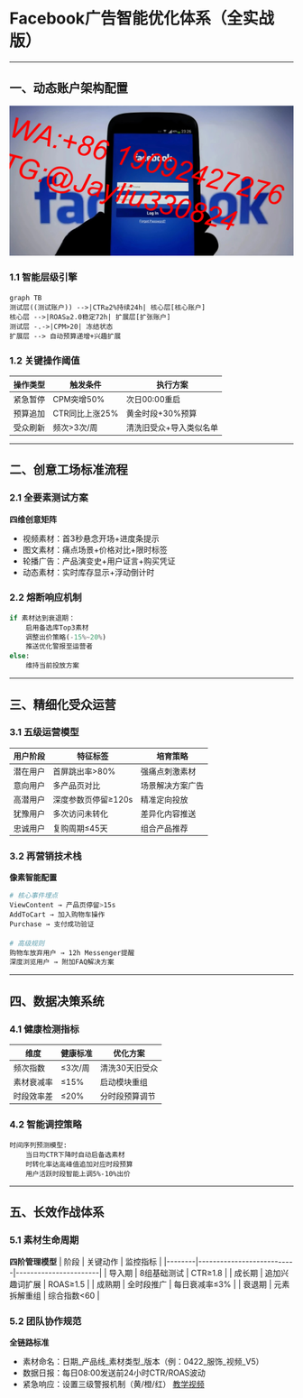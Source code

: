 
# Facebook广告智能优化体系（全实战版）

---

## 一、动态账户架构配置
![替代文字](微信图片_20250402110432.jpg)
### 1.1 智能层级引擎
```mermaid
graph TB
测试层((测试账户)) -->|CTR≥2%持续24h| 核心层[核心账户]
核心层 -->|ROAS≥2.0稳定72h| 扩展层[扩张账户]
测试层 -.->|CPM>20| 冻结状态
扩展层 --> 自动预算递增+兴趣扩展
```

### 1.2 关键操作阈值
| 操作类型       | 触发条件                | 执行方案                  |
|---------------|-------------------------|---------------------------|
| 紧急暂停       | CPM突增50%              | 次日00:00重启             |
| 预算追加       | CTR同比上涨25%           | 黄金时段+30%预算          |
| 受众刷新       | 频次>3次/周             | 清洗旧受众+导入类似名单    |

---

## 二、创意工场标准流程

### 2.1 全要素测试方案
**四维创意矩阵**
- 视频素材：首3秒悬念开场+进度条提示
- 图文素材：痛点场景+价格对比+限时标签
- 轮播广告：产品演变史+用户证言+购买凭证
- 动态素材：实时库存显示+浮动倒计时

### 2.2 熔断响应机制
```python
if 素材达到衰退期：
    启用备选库Top3素材
    调整出价策略(-15%~20%)
    推送优化警报至运营者
else:
    维持当前投放方案
```

---

## 三、精细化受众运营

### 3.1 五级运营模型
| 用户阶段       | 特征标签                   | 培育策略                |
|---------------|----------------------------|-------------------------|
| 潜在用户       | 首屏跳出率>80%            | 强痛点刺激素材          |
| 意向用户       | 多产品页对比               | 场景解决方案广告        |
| 高潜用户       | 深度参数页停留≥120s        | 精准定向投放            |
| 犹豫用户       | 多次访问未转化             | 差异化内容推送          |
| 忠诚用户       | 复购周期≤45天              | 组合产品推荐            |

### 3.2 再营销技术栈
**像素智能配置**
```bash
# 核心事件埋点
ViewContent → 产品页停留>15s
AddToCart → 加入购物车操作
Purchase → 支付成功验证

# 高级规则
购物车放弃用户 → 12h Messenger提醒
深度浏览用户 → 附加FAQ解决方案
```

---

## 四、数据决策系统

### 4.1 健康检测指标
| 维度           | 健康标准       | 优化方案                     |
|---------------|---------------|------------------------------|
| 频次指数        | ≤3次/周       | 清洗30天旧受众               |
| 素材衰减率      | ≤15%         | 启动模块重组                 |
| 时段效率差      | ≤20%         | 分时段预算调节               |

### 4.2 智能调控策略
```plaintext
时间序列预测模型:
    当日均CTR下降时自动启备选素材
    时转化率达高峰值追加对应时段预算
    用户活跃时段智能上调5%-10%出价
```

---

## 五、长效作战体系

### 5.1 素材生命周期
**四阶管理模型**
| 阶段   | 关键动作                  | 监控指标              |
|--------|---------------------------|-----------------------|
| 导入期 | 8组基础测试               | CTR≥1.8              |
| 成长期 | 追加兴趣词扩展            | ROAS≥1.5             |
| 成熟期 | 全时段推广                | 每日衰减率≤3%        |
| 衰退期 | 元素拆解重组              | 综合指数<60          |

### 5.2 团队协作规范
**全链路标准**
- 素材命名：日期_产品线_素材类型_版本（例：0422_服饰_视频_V5）
- 数据日报：每日08:00发送前24小时CTR/ROAS波动
- 紧急响应：设置三级警报机制（黄/橙/红）
[教学视频](https://youtube.com/shorts/nW0zv2vkNRI?feature=share)
